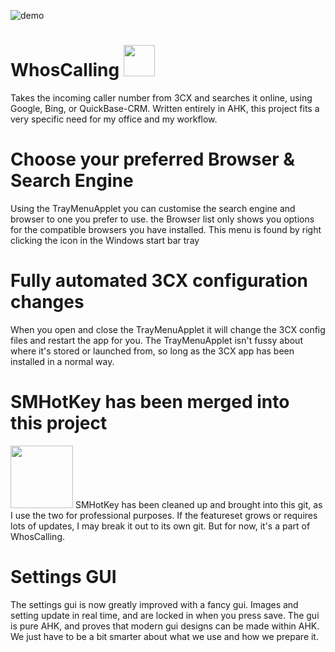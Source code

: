![demo](https://user-images.githubusercontent.com/42244545/166450675-6383136c-7eef-4fad-ab4d-2a62eb3c6363.gif)

# WhosCalling <img src="https://user-images.githubusercontent.com/42244545/166451873-2975a474-efd3-4800-b22d-95ca712f65c9.png" width="50">
Takes the incoming caller number from 3CX and searches it online, using Google, Bing, or QuickBase-CRM.
Written entirely in AHK, this project fits a very specific need for my office and my workflow.

# Choose your preferred Browser & Search Engine
Using the TrayMenuApplet you can customise the search engine and browser to one you prefer to use. the Browser list only shows you options for the compatible browsers you have installed. This menu is found by right clicking the icon in the Windows start bar tray

# Fully automated 3CX configuration changes
When you open and close the TrayMenuApplet it will change the 3CX config files and restart the app for you. 
The TrayMenuApplet isn't fussy about where it's stored or launched from, so long as the 3CX app has been installed in a normal way.

# SMHotKey has been merged into this project
<img src="https://user-images.githubusercontent.com/42244545/166451751-e3d11029-15fe-4ba8-bcb5-74d8688bfd4d.jpg" width="100">
SMHotKey has been cleaned up and brought into this git, as I use the two for professional purposes. If the featureset grows or requires lots of updates, I may break it out to its own git. But for now, it's a part of WhosCalling.

# Settings GUI
The settings gui is now greatly improved with a fancy gui. Images and setting update in real time, and are locked in when you press save. The gui is pure AHK, and proves that modern gui designs can be made within AHK. We just have to be a bit smarter about what we use and how we prepare it.
